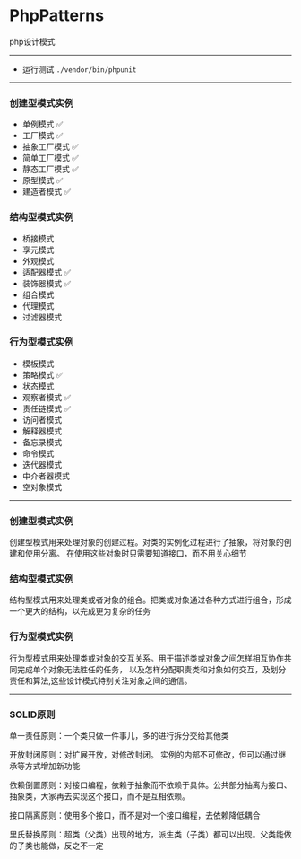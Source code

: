 # PhpPatterns
php设计模式
***

- 运行测试 `./vendor/bin/phpunit`

***
### 创建型模式实例
- 单例模式 ✅
- 工厂模式 ✅
- 抽象工厂模式 ✅
- 简单工厂模式 ✅
- 静态工厂模式 ✅
- 原型模式 ✅
- 建造者模式 ✅

### 结构型模式实例
- 桥接模式
- 享元模式
- 外观模式
- 适配器模式 ✅
- 装饰器模式 ✅
- 组合模式
- 代理模式
- 过滤器模式

### 行为型模式实例
- 模板模式
- 策略模式 ✅
- 状态模式
- 观察者模式 ✅
- 责任链模式 ✅
- 访问者模式
- 解释器模式
- 备忘录模式
- 命令模式
- 迭代器模式
- 中介者器模式
- 空对象模式

***
### 创建型模式实例
创建型模式用来处理对象的创建过程。对类的实例化过程进行了抽象，将对象的创建和使用分离。
在使用这些对象时只需要知道接口，而不用关心细节

### 结构型模式实例
结构型模式用来处理类或者对象的组合。把类或对象通过各种方式进行组合，形成一个更大的结构，以完成更为复杂的任务

### 行为型模式实例
行为型模式用来处理类或对象的交互关系。用于描述类或对象之间怎样相互协作共同完成单个对象无法胜任的任务，
以及怎样分配职责类和对象如何交互，及划分责任和算法,这些设计模式特别关注对象之间的通信。

***
### SOLID原则

单一责任原则：一个类只做一件事儿，多的进行拆分交给其他类

开放封闭原则：对扩展开放，对修改封闭。 实例的内部不可修改，但可以通过继承等方式增加新功能

依赖倒置原则：对接口编程，依赖于抽象而不依赖于具体。公共部分抽离为接口、抽象类，大家再去实现这个接口，而不是互相依赖。

接口隔离原则：使用多个接口，而不是对一个接口编程，去依赖降低耦合

里氏替换原则：超类（父类）出现的地方，派生类（子类）都可以出现。父类能做的子类也能做，反之不一定
